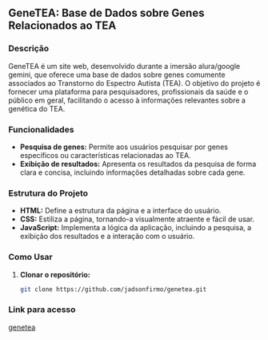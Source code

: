 ## GeneTEA: Base de Dados sobre Genes Relacionados ao TEA

### Descrição
GeneTEA é um site web, desenvolvido durante a imersão alura/google gemini, que oferece uma base de dados sobre genes comumente associados ao Transtorno do Espectro Autista (TEA).
O objetivo do projeto é fornecer uma plataforma para pesquisadores, profissionais da saúde e o público em geral, facilitando o acesso à informações relevantes sobre a genética do TEA.

### Funcionalidades
* **Pesquisa de genes:** Permite aos usuários pesquisar por genes específicos ou características relacionadas ao TEA.
* **Exibição de resultados:** Apresenta os resultados da pesquisa de forma clara e concisa, incluindo informações detalhadas sobre cada gene.

### Estrutura do Projeto
* **HTML:** Define a estrutura da página e a interface do usuário.
* **CSS:** Estiliza a página, tornando-a visualmente atraente e fácil de usar.
* **JavaScript:** Implementa a lógica da aplicação, incluindo a pesquisa, a exibição dos resultados e a interação com o usuário.

### Como Usar
1. **Clonar o repositório:**
   ```bash
   git clone https://github.com/jadsonfirmo/genetea.git

### Link para acesso
[genetea](https://genetea.vercel.app/)
